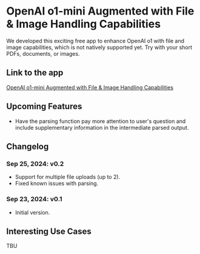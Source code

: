 # OpenAI o1-mini Augmented with File & Image Handling Capabilities

We developed this exciting free app to enhance OpenAI o1 with file and image capabilities, which is not natively supported yet. Try with your short PDFs, documents, or images.

## Link to the app
[OpenAI o1-mini Augmented with File & Image Handling Capabilities](http://34.172.215.155:8503/)

## Upcoming Features
- Have the parsing function pay more attention to user's question and include supplementary information in the intermediate parsed output.

## Changelog

### Sep 25, 2024: v0.2
- Support for multiple file uploads (up to 2).
- Fixed known issues with parsing.

### Sep 23, 2024: v0.1
- Initial version.

## Interesting Use Cases

TBU


